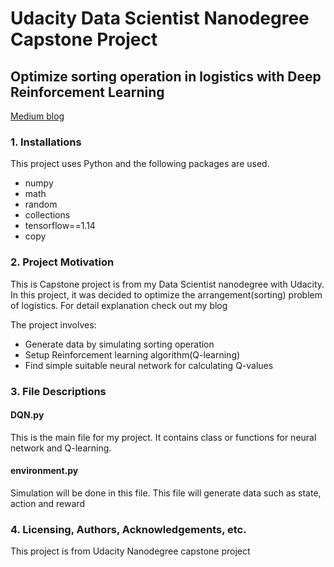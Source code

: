# Udacity Data Scientist Nanodegree Capstone Project

## Optimize sorting operation in logistics with Deep Reinforcement Learning

[Medium blog](https://medium.com/@tetaeho/optimize-sorting-operation-in-logistics-e1b9c1994bab)

### 1. Installations

This project uses Python and the following packages are used. 

- numpy
- math
- random
- collections
- tensorflow==1.14
- copy

### 2. Project Motivation
This is Capstone project is from my Data Scientist nanodegree with Udacity.
In this project, it was decided to optimize the arrangement(sorting) problem of logistics. For detail explanation check out my blog


The project involves:
- Generate data by simulating sorting operation
- Setup Reinforcement learning algorithm(Q-learning)
- Find simple suitable neural network for calculating Q-values


### 3. File Descriptions
#### DQN.py
This is the main file for my project. It contains class or functions for neural network and Q-learning. 

#### environment.py
Simulation will be done in this file. This file will generate data such as state, action and reward


### 4. Licensing, Authors, Acknowledgements, etc.
This project is from Udacity Nanodegree capstone project

